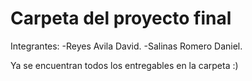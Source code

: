 # Carpeta del proyecto final

Integrantes:
-Reyes Avila David.
-Salinas Romero Daniel.

Ya se encuentran todos los entregables en la carpeta :)
